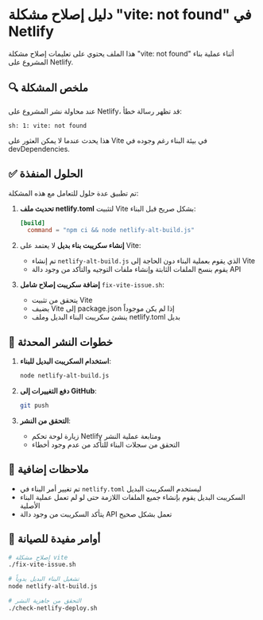 # دليل إصلاح مشكلة "vite: not found" في Netlify

هذا الملف يحتوي على تعليمات إصلاح مشكلة "vite: not found" أثناء عملية بناء المشروع على Netlify.

## 🔍 ملخص المشكلة

عند محاولة نشر المشروع على Netlify، قد تظهر رسالة خطأ:
```
sh: 1: vite: not found
```

هذا يحدث عندما لا يمكن العثور على Vite في بيئة البناء رغم وجوده في devDependencies.

## ✅ الحلول المنفذة

تم تطبيق عدة حلول للتعامل مع هذه المشكلة:

1. **تحديث ملف netlify.toml** لتثبيت Vite بشكل صريح قبل البناء:
   ```toml
   [build]
     command = "npm ci && node netlify-alt-build.js"
   ```

2. **إنشاء سكريبت بناء بديل** لا يعتمد على Vite:
   - تم إنشاء `netlify-alt-build.js` الذي يقوم بعملية البناء دون الحاجة إلى Vite
   - يقوم بنسخ الملفات الثابتة وإنشاء ملفات التوجيه والتأكد من وجود دالة API

3. **إضافة سكريبت إصلاح شامل** `fix-vite-issue.sh`:
   - يتحقق من تثبيت Vite
   - يضيف Vite إلى package.json إذا لم يكن موجوداً
   - ينشئ سكريبت البناء البديل وملف netlify.toml بديل

## 🚀 خطوات النشر المحدثة

1. **استخدام السكريبت البديل للبناء**:
   ```bash
   node netlify-alt-build.js
   ```

2. **دفع التغييرات إلى GitHub**:
   ```bash
   git push
   ```

3. **التحقق من النشر**:
   - زيارة لوحة تحكم Netlify ومتابعة عملية النشر
   - التحقق من سجلات البناء للتأكد من عدم وجود أخطاء

## 📄 ملاحظات إضافية

- تم تغيير أمر البناء في `netlify.toml` ليستخدم السكريبت البديل
- السكريبت البديل يقوم بإنشاء جميع الملفات اللازمة حتى لو لم تعمل عملية البناء الأصلية
- يتأكد السكريبت من وجود دالة API تعمل بشكل صحيح

## 🔄 أوامر مفيدة للصيانة

```bash
# إصلاح مشكلة vite
./fix-vite-issue.sh

# تشغيل البناء البديل يدوياً
node netlify-alt-build.js

# التحقق من جاهزية النشر
./check-netlify-deploy.sh
```
